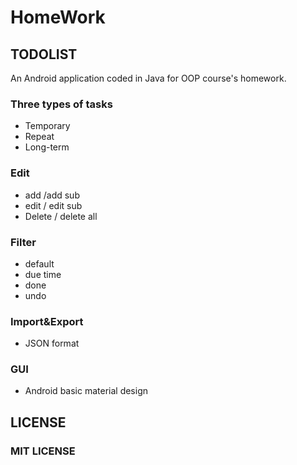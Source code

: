 # HomeWork

## TODOLIST

An Android application coded in Java for OOP course's homework.

### Three types of tasks

- Temporary
- Repeat
- Long-term

### Edit

- add /add sub
- edit / edit sub
- Delete / delete all

### Filter

- default
- due time
- done
- undo

### Import&Export

- JSON format

### GUI

- Android basic material design 



## LICENSE

### MIT LICENSE



